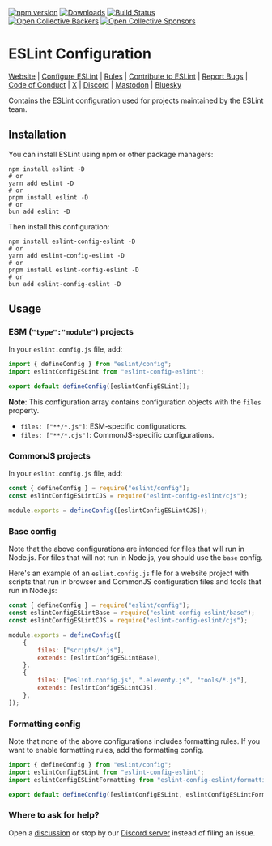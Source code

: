[![npm version](https://img.shields.io/npm/v/eslint-config-eslint.svg)](https://www.npmjs.com/package/eslint-config-eslint)
[![Downloads](https://img.shields.io/npm/dm/eslint-config-eslint.svg)](https://www.npmjs.com/package/eslint-config-eslint)
[![Build Status](https://github.com/eslint/eslint/workflows/CI/badge.svg)](https://github.com/eslint/eslint/actions)
<br>
[![Open Collective Backers](https://img.shields.io/opencollective/backers/eslint)](https://opencollective.com/eslint)
[![Open Collective Sponsors](https://img.shields.io/opencollective/sponsors/eslint)](https://opencollective.com/eslint)

# ESLint Configuration

[Website](https://eslint.org) |
[Configure ESLint](https://eslint.org/docs/latest/use/configure) |
[Rules](https://eslint.org/docs/rules/) |
[Contribute to ESLint](https://eslint.org/docs/latest/contribute) |
[Report Bugs](https://eslint.org/docs/latest/contribute/report-bugs) |
[Code of Conduct](https://eslint.org/conduct) |
[X](https://x.com/geteslint) |
[Discord](https://eslint.org/chat) |
[Mastodon](https://fosstodon.org/@eslint) |
[Bluesky](https://bsky.app/profile/eslint.org)

Contains the ESLint configuration used for projects maintained by the ESLint team.

## Installation

You can install ESLint using npm or other package managers:

```shell
npm install eslint -D
# or
yarn add eslint -D
# or
pnpm install eslint -D
# or
bun add eslint -D
```

Then install this configuration:

```shell
npm install eslint-config-eslint -D
# or
yarn add eslint-config-eslint -D
# or
pnpm install eslint-config-eslint -D
# or
bun add eslint-config-eslint -D
```

## Usage

### ESM (`"type":"module"`) projects

In your `eslint.config.js` file, add:

```js
import { defineConfig } from "eslint/config";
import eslintConfigESLint from "eslint-config-eslint";

export default defineConfig([eslintConfigESLint]);
```

**Note**: This configuration array contains configuration objects with the `files` property.

- `files: ["**/*.js"]`: ESM-specific configurations.
- `files: ["**/*.cjs"]`: CommonJS-specific configurations.

### CommonJS projects

In your `eslint.config.js` file, add:

```js
const { defineConfig } = require("eslint/config");
const eslintConfigESLintCJS = require("eslint-config-eslint/cjs");

module.exports = defineConfig([eslintConfigESLintCJS]);
```

### Base config

Note that the above configurations are intended for files that will run in Node.js. For files that will not run in Node.js, you should use the `base` config.

Here's an example of an `eslint.config.js` file for a website project with scripts that run in browser and CommonJS configuration files and tools that run in Node.js:

```js
const { defineConfig } = require("eslint/config");
const eslintConfigESLintBase = require("eslint-config-eslint/base");
const eslintConfigESLintCJS = require("eslint-config-eslint/cjs");

module.exports = defineConfig([
	{
		files: ["scripts/*.js"],
		extends: [eslintConfigESLintBase],
	},
	{
		files: ["eslint.config.js", ".eleventy.js", "tools/*.js"],
		extends: [eslintConfigESLintCJS],
	},
]);
```

### Formatting config

Note that none of the above configurations includes formatting rules. If you want to enable formatting rules, add the formatting config.

```js
import { defineConfig } from "eslint/config";
import eslintConfigESLint from "eslint-config-eslint";
import eslintConfigESLintFormatting from "eslint-config-eslint/formatting";

export default defineConfig([eslintConfigESLint, eslintConfigESLintFormatting]);
```

### Where to ask for help?

Open a [discussion](https://github.com/eslint/eslint/discussions) or stop by our [Discord server](https://eslint.org/chat) instead of filing an issue.
